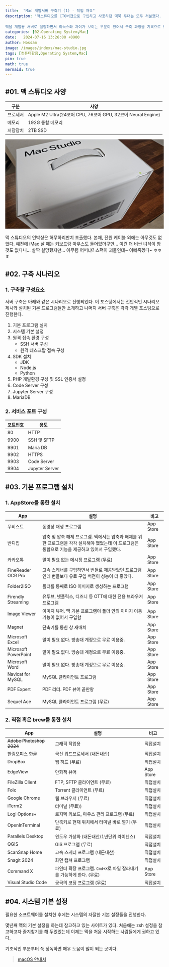 ```yaml
---
title:  "Mac 개발서버 구축기 (1) - 작업 개요"
description: "맥스튜디오를 CTO버전으로 구입하고 사용하던 맥북 두대는 모두 처분했다. SSD용량을 제외하고는 CPU와 메모리를 모두 최대치까지 셋팅해서 아마도 최소 6~7년은 새로운 컴퓨터 구입 없이 지낼 수 있을것 같다.(이 이후에도 컴퓨터를 고사양으로 필요로 하는 일을 할 수 있을지도 잘 모르겠다.) 새로운 장비는 원격으로 접속할 수 있도록 설정하고 밖에 다닐때는 아이패드만 들고 다닐 생각이다.

맥을 개발용 서버로 설정하면서 리눅스와 차이가 보이는 부분이 있어서 구축 과정을 기록으로 남겨본다."
categories: [02.Operating System,Mac]
date:   2024-07-16 13:26:00 +0900
author: Hossam
image: /images/indexs/mac-studio.jpg
tags: [컴퓨터활용,Operating System,Mac]
pin: true
math: true
mermaid: true
---
```



## #01. 맥 스튜디오 사양

| 구분     | 사양                                                         |
| -------- | ------------------------------------------------------------ |
| 프로세서 | Apple M2 Ultra(24코어 CPU, 76코어 GPU, 32코어 Neural Engine) |
| 메모리   | 192G 통합 메모리                                             |
| 저장장치 | 2TB SSD                                                      |

![img](/images/2024/0716/macstudio01.jpg)

맥 스튜디오의 언박싱은 허무하리만치 조촐했다. 본체, 전원 케이블 외에는 아무것도 없었다. 예전에 iMac 살 때는 키보드랑 마우스도 들어있더구만... 이건 더 비싼 녀석이 암것도 없다니... 살짝 실망했지만... 아무렴 어떠냐? 스팩이 괴물인데~ 이뻐죽겠다~ ㅎㅎㅎ

## #02. 구축 시나리오

### 1. 구축할 구성요소

서버 구축은 아래와 같은 시나리오로 진행되었다. 이 포스팅에서는 전반적인 시나리오 제시와 설치된 기본 프로그램들만 소개하고 나머지 서버 구축은 각각 개별 포스팅으로 진행한다.

1. 기본 프로그램 설치
2. 시스템 기본 설정
3. 원격 접속 환경 구성
   - SSH 서버 구성
   - 원격 데스크탑 접속 구성
4. SDK 설치
   - JDK
   - Node.js
   - Python
5. PHP 개발환경 구성 및 SSL 인증서 설정
6. Code Server 구성
7. Jupyter Server 구성
8. MariaDB

### 2. 서비스 포트 구성

| 포트번호 | 용도           |
| -------- | -------------- |
| 80       | HTTP           |
| 9900     | SSH 및 SFTP    |
| 9901     | Maria DB       |
| 9902     | HTTPS          |
| 9903     | Code Server    |
| 9904     | Jupyter Server |

## #03. 기본 프로그램 설치

### 1. AppStore를 통한 설치

| App                  | 설명                                                                                                                                              | 비고      |
| -------------------- | ------------------------------------------------------------------------------------------------------------------------------------------------- | --------- |
| 무비스트             | 동영상 재생 프로그램                                                                                                                              | App Store |
| 반디집               | 압축 및 압축 해제 프로그램. 맥에서는 압축과 해제를 위한 프로그램을 각각 설치해야 했었는데 이 프로그램은 통합으로 기능을 제공하고 있어서 구입했다. | App Store |
| 카카오톡             | 말이 필요 없는 메시징 프로그램 (무료)                                                                                                             | App Store |
| FineReader OCR Pro   | 고속 스케너를 구입하면서 번들로 제공받았던 프로그램인데 번들보다 유료 구입 버전이 성능이 더 좋았다.                                               | App Store |
| Folder2ISO           | 폴더를 통째로 ISO 이미지로 생성하는 프로그램                                                                                                      | App Store |
| Firendly Streaming   | 유투브, 넷플릭스, 디즈니 등 OTT에 대한 전용 브라우저 프로그램                                                                                     | App Store |
| Image Viewer         | 이미지 뷰어. 맥 기본 프로그램이 폴더 안의 이미지 이동 기능이 없어서 구입함                                                                        | App Store |
| Magnet               | 단축키를 통한 창 재배치                                                                                                                           | App Store |
| Microsoft Excel      | 말이 필요 없다. 방송대 계정으로 무료 이용중.                                                                                                      | App Store |
| Microsoft PowerPoint | 말이 필요 없다. 방송대 계정으로 무료 이용중.                                                                                                      | App Store |
| Microsoft Word       | 말이 필요 없다. 방송대 계정으로 무료 이용중.                                                                                                      | App Store |
| Navicat for MySQL    | MySQL 클라이언트 프로그램                                                                                                                         | App Store |
| PDF Expert           | PDF 리더. PDF 뷰어 끝판왕                                                                                                                         | App Store |
| Sequel Ace           | MySQL 클라이언트 프로그램 (무료)                                                                                                                  | App Store |

### 2. 직접 혹은 brew를 통한 설치

| App                      | 설명                                                                  | 비고      |
| ------------------------ | --------------------------------------------------------------------- | --------- |
| ~~Adobe Photoshop 2024~~ | 그래픽 작업용                                                         | 직접설치  |
| 한컴오피스 한글          | 국산 워드프로세서 (내돈내산)                                          | 직접설치  |
| DropBox                  | 웹 하드 (무료)                                                        | 직접설치  |
| EdgeView                 | 만화책 뷰어                                                           | App Store |
| FileZilla Client         | FTP, SFTP 클라이언트 (무료)                                           | 직접설치  |
| Folx                     | Torrent 클라이언트 (무료)                                             | 직접설치  |
| Google Chrome            | 웹 브라우저 (무료)                                                    | 직접설치  |
| iTerm2                   | 터미널 (무료))                                                        | 직접설치  |
| Logi Options+            | 로지텍 키보드, 마우스 관리 프로그램 (무료)                            | 직접설치  |
| OpenInTerminal           | 단축키로 현재 위치에서 터미널 바로 열기 (무료)                        | 직접설치  |
| Parallels Desktop        | 윈도우 가상화 (내돈내산/1년단위 라이센스)                             | 직접설치  |
| QGIS                     | GIS 프로그램 (무료)                                                   | 직접설치  |
| ScanSnap Home            | 고속 스케너 프로그램 (내돈내산)                                       | 직접설치  |
| Snagit 2024              | 화면 캡쳐 프로그램                                                    | 직접설치  |
| Command X                | 파인더 확장 프로그램. `Cmd+X`로 파일 잘라내기를 가능하게 한다. (무료) | App Store |
| Visual Studio Code       | 궁극의 코딩 프로그램 (무료)                                           | 직접설치  |

## #04. 시스템 기본 설정

필요한 소프트웨어를 설치한 후에는 시스템의 자잘한 기본 설정들을 진행한다.

몇년째 맥의 기본 설정을 하는데 참고하고 있는 사이트가 있다. 처음에는 zsh 설정을 참고하고자 즐겨찾기를 해 두었었는데 이제는 맥을 처음 시작하는 사람들에게 권하고 있다.

기초적인 부분부터 쭉 정독하면 매우 도움이 많이 되는 곳이다.

> [macOS 안내서](https://subicura.com/mac/)